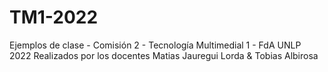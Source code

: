 # TM1-2022 <br>
 Ejemplos de clase - Comisión 2 - Tecnología Multimedial 1 - FdA UNLP 2022
 Realizados por los docentes Matias Jauregui Lorda & Tobias Albirosa 
